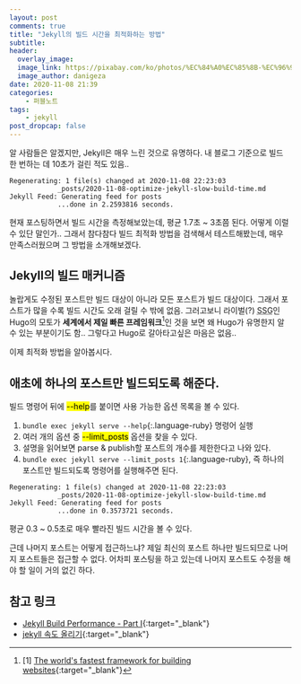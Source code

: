```yaml
---
layout: post
comments: true
title: "Jekyll의 빌드 시간을 최적화하는 방법"
subtitle:
header:
  overlay_image:
  image_link: https://pixabay.com/ko/photos/%EC%84%A0%EC%85%8B-%EC%96%91%EA%B7%80%EB%B9%84-%EB%B0%B1%EB%9D%BC%EC%9D%B4%ED%8A%B8-%EA%BD%83-174276/
  image_author: danigeza
date: 2020-11-08 21:39
categories:
    - 퍼블노트
tags:
    - jekyll
post_dropcap: false
---
```


알 사람들은 알겠지만, Jekyll은 매우 느린 것으로 유명하다. 내 블로그 기준으로 빌드 한 번하는 데 10초가 걸린 적도 있음..

```
Regenerating: 1 file(s) changed at 2020-11-08 22:23:03
            _posts/2020-11-08-optimize-jekyll-slow-build-time.md
Jekyll Feed: Generating feed for posts
            ...done in 2.2593816 seconds.
```

현재 포스팅하면서 빌드 시간을 측정해보았는데, 평균 1.7초 ~ 3초쯤 된다. 어떻게 이럴 수 있단 말인가.. 그래서 참다참다 빌드 최적화 방법을 검색해서 테스트해봤는데, 매우 만족스러웠으며 그 방법을 소개해보겠다.

## Jekyll의 빌드 매커니즘

놀랍게도 수정된 포스트만 빌드 대상이 아니라 모든 포스트가 빌드 대상이다. 그래서 포스트가 많을 수록 빌드 시간도 오래 걸릴 수 밖에 없음. 그러고보니 라이벌(?) <abbr title="Static Site Generator">SSG</abbr>인 Hugo의 모토가 **세계에서 제일 빠른 프레임워크**[^1]인 것을 보면 왜 Hugo가 유명한지 알 수 있는 부분이기도 함.. 그렇다고 Hugo로 갈아타고싶은 마음은 없음..

이제 최적화 방법을 알아봅시다.

## 애초에 하나의 포스트만 빌드되도록 해준다.

빌드 명령어 뒤에 <mark>--help</mark>를 붙이면 사용 가능한 옵션 목록을 볼 수 있다.

1. ```bundle exec jekyll serve --help```{:.language-ruby} 명령어 실행
2. 여러 개의 옵션 중 <mark>--limit_posts</mark> 옵션을 찾을 수 있다.
3. 설명을 읽어보면 parse &amp; publish할 포스트의 개수를 제한한다고 나와 있다.
4. ```bundle exec jekyll serve --limit_posts 1```{:.language-ruby}, 즉 하나의 포스트만 빌드되도록 명령어를 실행해주면 된다.

```
Regenerating: 1 file(s) changed at 2020-11-08 22:23:03
            _posts/2020-11-08-optimize-jekyll-slow-build-time.md
Jekyll Feed: Generating feed for posts
            ...done in 0.3573721 seconds.
```

평균 0.3 ~ 0.5초로 매우 빨라진 빌드 시간을 볼 수 있다.

근데 나머지 포스트는 어떻게 접근하느냐? 제일 최신의 포스트 하나만 빌드되므로 나머지 포스트들은 접근할 수 없다. 어차피 포스팅을 하고 있는데 나머지 포스트도 수정을 해야 할 일이 거의 없긴 하다.

## 참고 링크
* [Jekyll Build Performance - Part I](https://www.sauru.so/blog/jekyll-build-performance-part1/){:target="_blank"}
* [jekyll 속도 올리기](https://jeongukjae.github.io/posts/1jekyll-%EC%86%8D%EB%8F%84-%EC%98%AC%EB%A6%AC%EA%B8%B0/){:target="_blank"}

[^1]: [1] [The world's fastest framework for building websites](https://gohugo.io/){:target="_blank"}